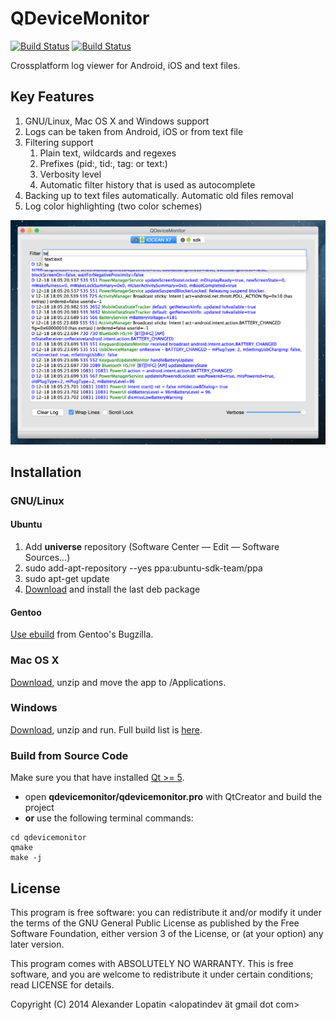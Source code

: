 QDeviceMonitor
==============

[![Build Status](https://api.travis-ci.org/alopatindev/qdevicemonitor.svg?branch=master)](https://travis-ci.org/alopatindev/qdevicemonitor)
[![Build Status](https://ci.appveyor.com/api/projects/status/0uex640qxdalur5n?svg=true)](https://ci.appveyor.com/project/alopatindev/qdevicemonitor)

Crossplatform log viewer for Android, iOS and text files.

Key Features
------------
1. GNU/Linux, Mac OS X and Windows support
2. Logs can be taken from Android, iOS or from text file
3. Filtering support
    1. Plain text, wildcards and regexes
    2. Prefixes (pid:, tid:, tag: or text:)
    3. Verbosity level
    4. Automatic filter history that is used as autocomplete
4. Backing up to text files automatically. Automatic old files removal
5. Log color highlighting (two color schemes)

![Main Window](screenshots/mainwindow-osx.png)

Installation
------------

### GNU/Linux
#### Ubuntu
1. Add **universe** repository (Software Center — Edit — Software Sources...)
2. sudo add-apt-repository --yes ppa:ubuntu-sdk-team/ppa
3. sudo apt-get update
4. [Download](http://qdevicemonitor.uhostall.com/ubuntu) and install the last deb package

#### Gentoo
[Use ebuild](https://bugs.gentoo.org/show_bug.cgi?id=532898) from Gentoo's Bugzilla.

### Mac OS X
[Download](http://qdevicemonitor.uhostall.com/osx), unzip and move the app to /Applications.

### Windows
[Download](https://ci.appveyor.com/project/alopatindev/qdevicemonitor/build/artifacts), unzip and run.
Full build list is [here](https://ci.appveyor.com/project/alopatindev/qdevicemonitor/history).

### Build from Source Code
Make sure you that have installed [Qt >= 5](http://www.qt.io/download-open-source).
* open **qdevicemonitor/qdevicemonitor.pro** with QtCreator and build the project
* **or** use the following terminal commands:
```
cd qdevicemonitor
qmake
make -j
```

License
-------

This program is free software: you can redistribute it and/or modify
it under the terms of the GNU General Public License as published by
the Free Software Foundation, either version 3 of the License, or (at
your option) any later version.

This program comes with ABSOLUTELY NO WARRANTY.
This is free software, and you are welcome to redistribute it
under certain conditions; read LICENSE for details.

Copyright (C) 2014  Alexander Lopatin <alopatindev ät gmail dot com>
